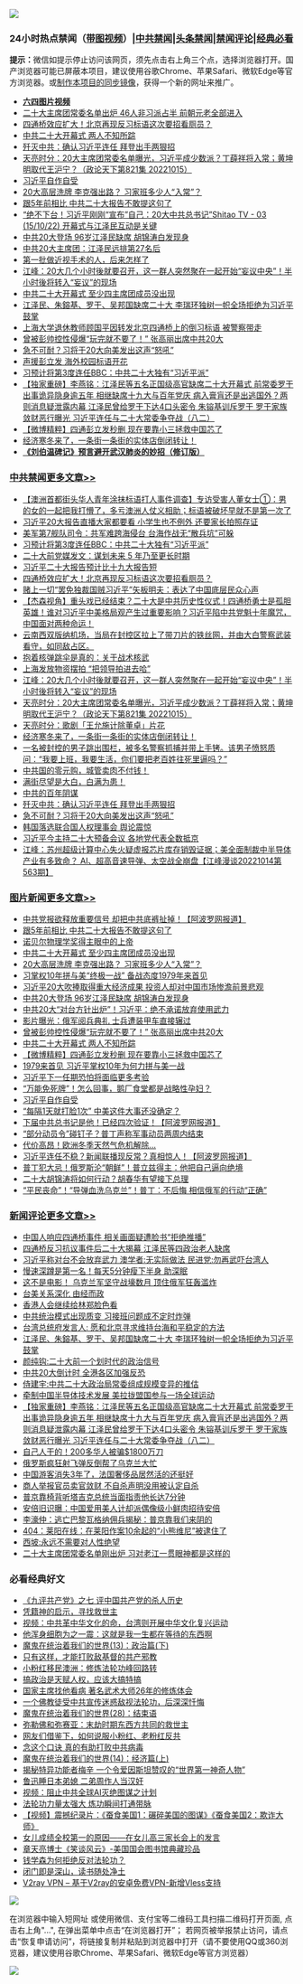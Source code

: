 ![](https://raw.githubusercontent.com/jsvpn/jsproxy/dev/64photo/fqnews-qr.jpg)

<div id="tt">
<h3>24小时热点禁闻（<a href="https://aaa.v2dns.tk/?QAjUl=BgRp5UNKRn&T5Vk=fPVH&Q59Ab=WxGE" target="_blank">带图视频</a>）|<a href="#%E4%B8%AD%E5%85%B1%E7%A6%81%E9%97%BB%E6%9B%B4%E5%A4%9A%E6%96%87%E7%AB%A0">中共禁闻</a>|<a href="#%E5%9B%BE%E7%89%87%E6%96%B0%E9%97%BB%E6%9B%B4%E5%A4%9A%E6%96%87%E7%AB%A0">头条禁闻</a>|<a href="#%E6%96%B0%E9%97%BB%E8%AF%84%E8%AE%BA%E6%9B%B4%E5%A4%9A%E6%96%87%E7%AB%A0">禁闻评论|<a href="#%E5%BF%85%E7%9C%8B%E7%BB%8F%E5%85%B8%E5%A5%BD%E6%96%87">经典必看</a></h3>
<div><b>提示：</b>微信如提示停止访问该网页，须先点击右上角三个点，选择浏览器打开。国产浏览器可能已屏蔽本项目，建议使用谷歌Chrome、苹果Safari、微软Edge等官方浏览器。或<a href="%E5%88%B6%E4%BD%9Cgit%E7%A6%81%E9%97%BB%E9%95%9C%E5%83%8F.md">制作本项目的同步镜像</a>，获得一个新的网址来推广。</div>
<ul>
<li><b><a href="http://d2.v2rss.gq/64.mp4" target="_blank">六四图片视频</a></b></li>
<li><a href="/comments/20221015/1797740.md">二十大主席团常委名单出炉 46人非习派占半 前朝元老全部进入</a></li>
<li><a href="/cbnews/20221016/1797934.md">四通桥效应扩大！北京再现反习标语这次要招看厕员？</a></li>
<li><a href="/topimagenews/20221016/1797953.md">中共二十大开幕式 两人不知所踪</a></li>
<li><a href="/cbnews/20221016/1797774.md">歼灭中共：确认习近平连任 拜登出手两狠招</a></li>
<li><a href="/cbnews/20221016/1797819.md">天亮时分：20大主席团常委名单曝光，习近平成少数派？丁薛祥将入常；黄坤明取代王沪宁？（政论天下第821集 20221015）</a></li>
<li><a href="/topimagenews/20221016/1797821.md">习近平自作自受</a></li>
<li><a href="/topimagenews/20221016/1797984.md">20大高层洗牌 李克强出路？ 习家班多少人“入常”？</a></li>
<li><a href="/topimagenews/20221016/1798005.md">跟5年前相比 中共二十大报告不敢提这句了</a></li>
<li><a href="/sohnews/20221016/1797785.md">“绝不下台！习近平刚刚“宣布”自己：20大中共总书记”Shitao TV - 03 (15/10/22) 开幕式与江泽民互动是关键</a></li>
<li><a href="/topimagenews/20221016/1797966.md">中共20大登场 96岁江泽民缺席 胡锦涛白发现身</a></li>
<li><a href="/headline/20221015/1797744.md">中共20大主席团：江泽民远排第27名后</a></li>
<li><a href="/lifebaike/20221016/1797790.md">第一批做近视手术的人，后来怎样了</a></li>
<li><a href="/cbnews/20221016/1797839.md">江峰：20大几个小时後就要召开，这一群人突然聚在一起开始“妄议中央”！半小时後将转入“妄议”的现场</a></li>
<li><a href="/topimagenews/20221016/1797985.md">中共二十大开幕式 至少四主席团成员没出现</a></li>
<li><a href="/comments/20221016/1797987.md">江泽民、朱鎔基、罗干、吴邦国缺席二十大 李瑞环独树一帜全场拒绝为习近平鼓掌</a></li>
<li><a href="/weiquan/20221016/1798021.md">上海大学退休教师顾国平因转发北京四通桥上的倒习标语 被警察带走</a></li>
<li><a href="/topimagenews/20221016/1797963.md">曾被彭帅控性侵爆“玩完就不要了！” 张高丽出席中共20大</a></li>
<li><a href="/cbnews/20221016/1797773.md">急不可耐？习将于20大向美发出这声“怒吼”</a></li>
<li><a href="/cnnews/20221016/1797813.md">声援彭立发 海外校园标语开花</a></li>
<li><a href="/cbnews/20221016/1797982.md">习预计将第3度连任BBC：中共二十大独有“习近平派”</a></li>
<li><a href="/comments/20221016/1797946.md">【独家重磅】李燕铭：江泽民等五名正国级高官缺席二十大开幕式 前常委罗干出事诡异隐身逾五年 相继缺席十九大与百年党庆 病入膏肓还是出逃国外？两则消息疑泄露内幕 江泽民曾给罗干下达4口头密令 朱镕基训斥罗干 罗干家族敛财恶行曝光 习近平连任与二十大常委争夺战（八二）</a></li>
<li><a href="/topimagenews/20221016/1797917.md">【微博精粹】四通彭立发秒删 现在要靠小三拯救中国芯了</a></li>
<li><a href="/comments/20221016/1797793.md">经济寒冬来了，一条街一条街的实体店倒闭转让！</a></li>
<li><b><a href="/comments/20200207/1272816.md" target="_blank">《刘伯温碑记》预言避开武汉肺炎的妙招（修订版）</a></b></li>
</ul>
</div>

<div class="catlist">
<h3><a href="/cbnews/" target="_blank">中共禁闻</a><span><a href="/cbnews/" target="_blank" rel="nofollow">更多文章>></a></span></h3>
<ul>
<li><a href="/cbnews/20221016/1797952.md" target="_blank">【澳洲首都街头华人青年涂抹标语打人事件调查】专访受害人董女士①：男的女的一起把我打懵了，多亏澳洲人仗义相助；标语被破坏早就不是第一次了</a></li>
<li><a href="/cbnews/20221016/1798077.md" target="_blank">习近平20大报告直播大家都要看 小学生也不例外 还要家长拍照存证</a></li>
<li><a href="/cbnews/20221016/1798068.md" target="_blank">美军第7舰队司令：共军难跨海侵台 台海作战无“散兵坑”可躲</a></li>
<li><a href="/cbnews/20221016/1797982.md" target="_blank">习预计将第3度连任BBC：中共二十大独有“习近平派”</a></li>
<li><a href="/cbnews/20221016/1797967.md" target="_blank">二十大前党媒发文：谋划未来 5 年乃至更长时期</a></li>
<li><a href="/cbnews/20221016/1797935.md" target="_blank">习近平二十大报告预计比十九大报告短</a></li>
<li><a href="/cbnews/20221016/1797934.md" target="_blank">四通桥效应扩大！北京再现反习标语这次要招看厕员？</a></li>
<li><a href="/cbnews/20221016/1797918.md" target="_blank">赌上一切“罢免独裁国贼习近平”矢板明夫：表达了中国底层民众心声</a></li>
<li><a href="/comments/20221016/1797900.md" target="_blank">【杰森视角】重头戏已经结束？二十大是中共历史性仪式！四通桥勇士是孤胆英雄！谁对习近平中美格局观产生过重要影响？习近平陷中共党魁十年魔咒，中国面对两种命运！</a></li>
<li><a href="/comments/20221016/1797890.md" target="_blank">云南西双版纳机场，当局在封控区拉上了带刀片的铁丝网，并由大白警察武装看守，如同敌占区。</a></li>
<li><a href="/cbnews/20221016/1797886.md" target="_blank">抱着核弹跳伞是真的：关于战术核武</a></li>
<li><a href="/cbnews/20221016/1797875.md" target="_blank">上海发放物资摆拍 “把领导拍进去哈”</a></li>
<li><a href="/cbnews/20221016/1797839.md" target="_blank">江峰：20大几个小时後就要召开，这一群人突然聚在一起开始“妄议中央”！半小时後将转入“妄议”的现场</a></li>
<li><a href="/cbnews/20221016/1797819.md" target="_blank">天亮时分：20大主席团常委名单曝光，习近平成少数派？丁薛祥将入常；黄坤明取代王沪宁？（政论天下第821集 20221015）</a></li>
<li><a href="/cbnews/20221016/1797794.md" target="_blank">天亮时分：歌剧「王允施计除董卓」片花</a></li>
<li><a href="/comments/20221016/1797793.md" target="_blank">经济寒冬来了，一条街一条街的实体店倒闭转让！</a></li>
<li><a href="/comments/20221016/1797792.md" target="_blank">一名被封控的男子跳出围栏，被多名警察抓捕并带上手铐。该男子愤怒质问：“我要上班，我要生活，你们要把老百姓往死里逼吗？”</a></li>
<li><a href="/comments/20221016/1797781.md" target="_blank">中共国的零元购，城管卖肉不付钱！</a></li>
<li><a href="/comments/20221016/1797780.md" target="_blank">满街尽望是大白，白满为患！</a></li>
<li><a href="/cbnews/20221016/1797776.md" target="_blank">中共的百年阴谋</a></li>
<li><a href="/cbnews/20221016/1797774.md" target="_blank">歼灭中共：确认习近平连任 拜登出手两狠招</a></li>
<li><a href="/cbnews/20221016/1797773.md" target="_blank">急不可耐？习将于20大向美发出这声“怒吼”</a></li>
<li><a href="/cbnews/20221016/1797771.md" target="_blank">韩国落选联合国人权理事会 舆论震惊</a></li>
<li><a href="/cbnews/20221015/1797638.md" target="_blank">习近平今主持二十大预备会议 各地党代表全数抵京</a></li>
<li><a href="/cbnews/20221015/1797632.md" target="_blank">江峰：苏州超级计算中心失火疑虚报芯片库存销毁证据；美全面制裁中半导体产业有多致命？ AI、超高音速导弹、太空战全崩盘【江峰漫谈20221014第563期】</a></li>

</ul>
</div>
<div class="catlist">
<h3><a href="/topimagenews/" target="_blank">图片新闻</a><span><a href="/topimagenews/" target="_blank" rel="nofollow">更多文章>></a></span></h3>
<ul>
<li><a href="/topimagenews/20221016/1798086.md" target="_blank">中共党报欲释放重要信号 却把中共底裤扯掉！【阿波罗网报道】</a></li>
<li><a href="/topimagenews/20221016/1798005.md" target="_blank">跟5年前相比 中共二十大报告不敢提这句了</a></li>
<li><a href="/topimagenews/20221016/1797994.md" target="_blank">诺贝尔物理学奖得主眼中的上帝</a></li>
<li><a href="/topimagenews/20221016/1797985.md" target="_blank">中共二十大开幕式 至少四主席团成员没出现</a></li>
<li><a href="/topimagenews/20221016/1797984.md" target="_blank">20大高层洗牌 李克强出路？ 习家班多少人“入常”？</a></li>
<li><a href="/topimagenews/20221016/1797981.md" target="_blank">习掌权10年拼与美“终极一战” 备战态度1979年来首见</a></li>
<li><a href="/topimagenews/20221016/1797980.md" target="_blank">习近平20大吹捧取得重大经济成果 投资人却对中国市场惨澹前景悲观</a></li>
<li><a href="/topimagenews/20221016/1797966.md" target="_blank">中共20大登场 96岁江泽民缺席 胡锦涛白发现身</a></li>
<li><a href="/topimagenews/20221016/1797965.md" target="_blank">中共20大“对台方针出炉”！习近平：绝不承诺放弃使用武力</a></li>
<li><a href="/topimagenews/20221016/1797964.md" target="_blank">影片曝光：俄军阅兵典礼 士兵遭装甲车直接辗过</a></li>
<li><a href="/topimagenews/20221016/1797963.md" target="_blank">曾被彭帅控性侵爆“玩完就不要了！” 张高丽出席中共20大</a></li>
<li><a href="/topimagenews/20221016/1797953.md" target="_blank">中共二十大开幕式 两人不知所踪</a></li>
<li><a href="/topimagenews/20221016/1797917.md" target="_blank">【微博精粹】四通彭立发秒删 现在要靠小三拯救中国芯了</a></li>
<li><a href="/topimagenews/20221016/1797905.md" target="_blank">1979来首见 习近平掌权10年为何力拼与美一战</a></li>
<li><a href="/topimagenews/20221016/1797904.md" target="_blank">习近平下一任期恐怕将面临更多考验</a></li>
<li><a href="/topimagenews/20221016/1797874.md" target="_blank">“万能免死牌”！怎么回事，鹅厂食堂都是战略性孕妇？</a></li>
<li><a href="/topimagenews/20221016/1797821.md" target="_blank">习近平自作自受</a></li>
<li><a href="/topimagenews/20221016/1797777.md" target="_blank">“每隔1天就打脸1次” 中美这件大事还没确定？</a></li>
<li><a href="/topimagenews/20221015/1797732.md" target="_blank">下届中共总书记是他！已经四次验证！【阿波罗网报道】</a></li>
<li><a href="/topimagenews/20221015/1797643.md" target="_blank">“部分动员令”碰钉子？普丁声称军事动员两周内结束</a></li>
<li><a href="/topimagenews/20221015/1797634.md" target="_blank">代价高昂！欧洲冬季天然气危机解除…</a></li>
<li><a href="/topimagenews/20221015/1797623.md" target="_blank">习近平连任不稳？新闻联播现反常？真相惊人！【阿波罗网报道】</a></li>
<li><a href="/topimagenews/20221015/1797599.md" target="_blank">普丁犯大忌！俄罗斯沦“朝鲜”！普立兹得主：他把自己逼向绝境</a></li>
<li><a href="/topimagenews/20221015/1797598.md" target="_blank">二十大胡锦涛将如何行动？胡春华有望接下总理</a></li>
<li><a href="/topimagenews/20221015/1797585.md" target="_blank">“平民丧命”！“导弹血洗乌克兰”！普丁：不后悔 相信俄军的行动“正确”</a></li>

</ul>
</div>
<div class="catlist">
<h3><a href="/comments/" target="_blank">新闻评论</a><span><a href="/comments/" target="_blank" rel="nofollow">更多文章>></a></span></h3>
<ul>
<li><a href="/comments/20221016/1798080.md" target="_blank">中国人响应四通桥事件 相关画面疑遭脸书“拒绝推播”</a></li>
<li><a href="/comments/20221016/1798064.md" target="_blank">四通桥反习抗议事件后二十大揭幕 江泽民等四政治老人缺席</a></li>
<li><a href="/comments/20221016/1798063.md" target="_blank">习近平称对台不会放弃武力 澳学者:无实际做法 民进党:勿再武吓台湾人</a></li>
<li><a href="/comments/20221016/1798062.md" target="_blank">慢速深蹲是第一名！每天5分钟瘦下半身 助深眠</a></li>
<li><a href="/comments/20221016/1798061.md" target="_blank">这不是电影！ 乌克兰军坚守战壕数月 顶住俄军狂轰滥炸</a></li>
<li><a href="/comments/20221016/1798036.md" target="_blank">台美关系深化 由经而政</a></li>
<li><a href="/comments/20221016/1798035.md" target="_blank">香港人会继续给林郑脸色看</a></li>
<li><a href="/comments/20221016/1798031.md" target="_blank">中共统治模式出现质变 习接班问题成不定时炸弹</a></li>
<li><a href="/comments/20221016/1798027.md" target="_blank">台湾总统府发言人: 愿和北京寻求维持台海和平稳定的方法</a></li>
<li><a href="/comments/20221016/1797987.md" target="_blank">江泽民、朱鎔基、罗干、吴邦国缺席二十大 李瑞环独树一帜全场拒绝为习近平鼓掌</a></li>
<li><a href="/comments/20221016/1797970.md" target="_blank">颜纯钩:二十大前一个划时代的政治信号</a></li>
<li><a href="/comments/20221016/1797957.md" target="_blank">中共20大倒计时 全港各区加强反恐</a></li>
<li><a href="/comments/20221016/1797949.md" target="_blank">侍建宇:中共二十大政治局常委组成规模变异的推估</a></li>
<li><a href="/comments/20221016/1797948.md" target="_blank">牵制中国半导体技术发展 美拉拢盟国参与一场全球运动</a></li>
<li><a href="/comments/20221016/1797946.md" target="_blank">【独家重磅】李燕铭：江泽民等五名正国级高官缺席二十大开幕式 前常委罗干出事诡异隐身逾五年 相继缺席十九大与百年党庆 病入膏肓还是出逃国外？两则消息疑泄露内幕 江泽民曾给罗干下达4口头密令 朱镕基训斥罗干 罗干家族敛财恶行曝光 习近平连任与二十大常委争夺战（八二）</a></li>
<li><a href="/comments/20221016/1797943.md" target="_blank">自己人干的！200多华人被骗$1800万刀</a></li>
<li><a href="/comments/20221016/1797942.md" target="_blank">俄罗斯疯狂射飞弹反倒帮了乌克兰大忙</a></li>
<li><a href="/comments/20221016/1797941.md" target="_blank">中国游客消失3年了，法国奢侈品居然活的还挺好</a></li>
<li><a href="/comments/20221016/1797940.md" target="_blank">商人举报官员卖官敛财 不自杀声明没用被认定自杀</a></li>
<li><a href="/comments/20221016/1797939.md" target="_blank">普京靠椅背听塔吉克总统当面指责他长达7分钟</a></li>
<li><a href="/comments/20221016/1797938.md" target="_blank">安倍旧识曝：中国爱用美人计却派偶像级小鲜肉招待安倍</a></li>
<li><a href="/comments/20221016/1797937.md" target="_blank">李濠仲：逃亡巴黎瓦格纳佣兵揭秘：普京靠我们来阴的</a></li>
<li><a href="/comments/20221016/1797921.md" target="_blank">404：莱阳在线：在莱阳作案10余起的“小熊维尼”被逮住了</a></li>
<li><a href="/comments/20221016/1797920.md" target="_blank">西坡:永远不需要对人性绝望</a></li>
<li><a href="/comments/20221016/1797908.md" target="_blank">二十大主席团常委名单刚出炉 习对老江一贯眼神都是这样的</a></li>

</ul>
</div>

<div class="catlist">
<h3>必看经典好文</h3>
<ul>
<li><a href="/bookonline/20131116/201048.md" target="_blank">《九评共产党》之七 评中国共产党的杀人历史</a></li>
<li><a href="/tculture/xiulian/20150708/421752.md" target="_blank">凭籍神的启示，寻找救世主</a></li>
<li><a href="/comments/20220119/1681422.md" target="_blank">视频：中共革中华文化的命，台湾则开展中华文化复兴运动</a></li>
<li><a href="/topimagenews/20210219/1489990.md" target="_blank">他浑身细胞为之一震：这就是我一生都在等待的东西啊</a></li>
<li><a href="/topimagenews/20180602/951960.md" target="_blank">魔鬼在统治着我们的世界(13)：政治篇(下)</a></li>
<li><a href="/comments/20220127/1684835.md" target="_blank">只有这样，才能打败敌基督的共产邪教</a></li>
<li><a href="/aomi/life/20210719/1589642.md" target="_blank">小粉红移民澳洲：修炼法轮功峰回路转</a></li>
<li><a href="/comments/20200814/1379994.md" target="_blank">搞政治是天赋人权，应该大搞特搞</a></li>
<li><a href="/cbnews/20220514/1732764.md" target="_blank">国家主席找他看病 著名武术大师26年的修炼体会</a></li>
<li><a href="/bannedvideo/20210124/1473946.md" target="_blank">一个佛教徒受中共宣传迷惑敌视法轮功，后深深忏悔</a></li>
<li><a href="/comments/20181228/1054609.md" target="_blank">魔鬼在统治着我们的世界(28)：结束语</a></li>
<li><a href="/tculture/20200911/132247.md" target="_blank">弥勒佛和弥赛亚：末劫时期东西方共同的救世主</a></li>
<li><a href="/comments/20200712/1359630.md" target="_blank">网友们借鉴下，如何说服小粉红、老粉红反共</a></li>
<li><a href="/comments/20200707/1357090.md" target="_blank">念这个口诀 真的有助打败中共病毒</a></li>
<li><a href="/topimagenews/20180605/953415.md" target="_blank">魔鬼在统治着我们的世界(14)：经济篇(上)</a></li>
<li><a href="/cnnews/20210317/1506463.md" target="_blank">揭秘特异功能者梅辛 一个令爱因斯坦赞叹的“世界第一神奇人物”</a></li>
<li><a href="/comments/20220408/1716379.md" target="_blank">鲁迅睡日本弟媳 二弟周作人当汉奸</a></li>
<li><a href="/comments/20201221/1451945.md" target="_blank">视频：阻止中共全球AI灭绝图谋之计划</a></li>
<li><a href="/cbnews/20200816/1381005.md" target="_blank">法轮功力量太强大 炼功瞬间打通带脉</a></li>
<li><a href="/comments/20210123/1473011.md" target="_blank">【视频】震撼纪录片：《蚕食美国1：碾碎美国的图谋》《蚕食美国2：欺诈大师》</a></li>
<li><a href="/comments/20210801/1597741.md" target="_blank">女儿成绩全校第一的原因——在女儿高三家长会上的发言</a></li>
<li><a href="/comments/20220925/1789151.md" target="_blank">章天亮博士《笑谈风云》-美国国会图书馆典藏珍品</a></li>
<li><a href="/comments/20210123/1473430.md" target="_blank">钱学森为何拒绝反对法轮功？</a></li>
<li><a href="/tculture/20200803/1373949.md" target="_blank">闭门即是深山，读书随处净土</a></li>
<li><a href="/comments/20210402/1257608.md" target="_blank">V2ray VPN &#8211; 基于V2ray的安卓免费VPN-新增Vless支持</a></li>

</ul>
</div>

![](https://raw.githubusercontent.com/jsvpn/jsproxy/dev/64photo/fqnews-qr.jpg)

在浏览器中输入短网址 或使用微信、支付宝等二维码工具扫描二维码打开页面, 点击右上角"...", 在弹出菜单中点击“在浏览器打开”； 若网页被举报禁止访问，请点击“恢复申请访问”，将链接复制并粘贴到浏览器中打开（请不要使用QQ或360浏览器，建议使用谷歌Chrome、苹果Safari、微软Edge等官方浏览器）

![](https://raw.githubusercontent.com/jsvpn/jsproxy/dev/64photo/wx.jpg)